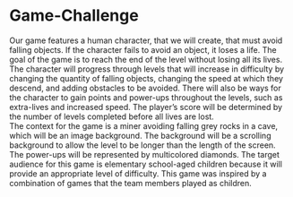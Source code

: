 Game-Challenge
==============

Our game features a human character, that we will create, that must avoid falling objects. If the character fails to
avoid an object, it loses a life. The goal of the game is to reach the end of the level without losing all its lives.
The character will progress through levels that will increase in difficulty by changing the quantity of falling objects,
changing the speed at which they descend, and adding obstacles to be avoided. There will also be ways for the character
to gain points and power-ups throughout the levels, such as extra-lives and increased speed. The player’s score will be
determined by the number of levels completed before all lives are lost.  
The context for the game is a miner avoiding falling grey rocks in a cave, which will be an image background. The
background will be a scrolling background to allow the level to be longer than the length of the screen. The power-ups
will be represented by multicolored diamonds. 
The target audience for this game is elementary school-aged children because it will provide an appropriate level of
difficulty. This game was inspired by a combination of games that the team members played as children.
